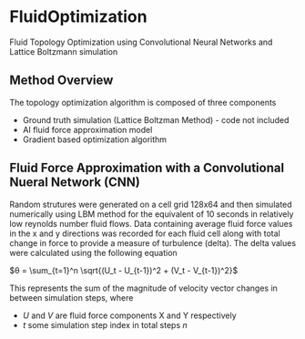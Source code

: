 # FluidOptimization
Fluid Topology Optimization using Convolutional Neural Networks and Lattice Boltzmann simulation  

## Method Overview
The topology optimization algorithm is composed of three components
- Ground truth simulation (Lattice Boltzman Method) - code not included
- AI fluid force approximation model
- Gradient based optimization algorithm

## Fluid Force Approximation with a Convolutional Nueral Network (CNN)
Random strutures were generated on a cell grid 128x64 and then simulated numerically using LBM method for the equivalent of 10 seconds in relatively low reynolds number fluid flows. Data containing average fluid force values in the x and y directions was recorded for each fluid cell along with total change in force to provide a measure of turbulence (delta). The delta values were calculated using the following equation

$`θ = \sum_{t=1}^n \sqrt{(U_t - U_{t-1})^2 + (V_t - V_{t-1})^2}`$

This represents the sum of the magnitude of velocity vector changes in between simulation steps, where
- $`U`$ and $`V`$ are fluid force components X and Y respectively
- $`t`$ some simulation step index in total steps $`n`$
